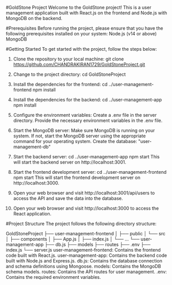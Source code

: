 #GoldStone Project
Welcome to the GoldStone project! This is a user management application built with React.js on the frontend and Node.js with MongoDB on the backend.

#Prerequisites
Before running the project, please ensure that you have the following prerequisites installed on your system:
Node.js (v14 or above)
MongoDB

#Getting Started
To get started with the project, follow the steps below:
1. Clone the repository to your local machine:
git clone https://github.com/CHANDRAKIRAN1729/GoldStoneProject.git

2. Change to the project directory:
cd GoldStoneProject

3. Install the dependencies for the frontend:
cd ../user-management-frontend
npm install

4. Install the dependencies for the backend:
cd ../user-management-app
npm install

5. Configure the environment variables:
Create a .env file in the server directory.
Provide the necessary environment variables in the .env file.

6. Start the MongoDB server:
Make sure MongoDB is running on your system. If not, start the MongoDB server using the appropriate command for your operating system.
Create the database: "user-management-db"

7. Start the backend server:
cd ../user-management-app
npm start
This will start the backend server on http://localhost:3001.

8. Start the frontend development server:
cd ../user-management-frontend
npm start
This will start the frontend development server on http://localhost:3000.

9. Open your web browser and visit http://localhost:3001/api/users to access the API and save the data into the database.

10. Open your web browser and visit http://localhost:3000 to access the React application.

#Project Structure
The project follows the following directory structure:

GoldStoneProject
├── user-management-frontend
│   ├── public
│   └── src
│       ├── components
│       ├── App.js
│       ├── index.js
│       └── ...
└── user-management-app
    ├── db.js
    ├── models
    ├── routes
    ├── .env
    ├── index.js
    └── server.js
user-management-frontend: Contains the frontend code built with React.js.
user-management-app: Contains the backend code built with Node.js and Express.js.
db.js: Contains the database connection and schema definitions using Mongoose.
models: Contains the MongoDB schema models.
routes: Contains the API routes for user management.
.env: Contains the required environment variables.
